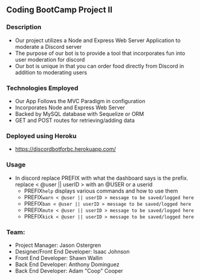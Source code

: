 ## Coding BootCamp Project II

### Description

- Our project utilizes a Node and Express Web Server Application to moderate a Discord server
- The purpose of our bot is to provide a tool that incorporates fun into user moderation for discord
- Our bot is unique in that you can order food directly from Discord in addition to moderating users

### Technologies Employed

- Our App Follows the MVC Paradigm in configuration
- Incorporates Node and Express Web Server
- Backed by MySQL database with Sequelize or ORM
- GET and POST routes for retrieving/adding data

### Deployed using Heroku

- https://discordbotforbc.herokuapp.com/

### Usage
- In discord replace PREFIX with what the dashboard says is the prefix. replace < @user || userID > with an @USER or a userid
  - PREFIX`help` displays various commands and how to use them 
  - PREFIX`warn < @user || userID > message to be saved/logged here`  
  - PREFIX`ban < @user || userID > message to be saved/logged here`
  - PREFIX`mute < @user || userID > message to be saved/logged here`
  - PREFIX`kick < @user || userID > message to be saved/logged here`

### Team:

- Project Manager: Jason Ostergren
- Designer/Front End Developer: Isaac Johnson
- Front End Developer: Shawn Wallin
- Back End Developer: Anthony Dominguez
- Back End Developer: Adam "Coop" Cooper
